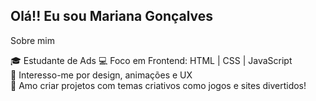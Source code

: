 ## Olá!! Eu sou Mariana Gonçalves

 Sobre mim

🎓 Estudante de Ads
💻 Foco em Frontend: HTML | CSS | JavaScript  
🎨 Interesso-me por design, animações e UX  
🌌 Amo criar projetos com temas criativos como jogos e sites divertidos!  

